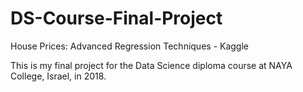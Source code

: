# DS-Course-Final-Project
House Prices: Advanced Regression Techniques - Kaggle

This is my final project for the Data Science diploma course at NAYA College, Israel, in 2018.

